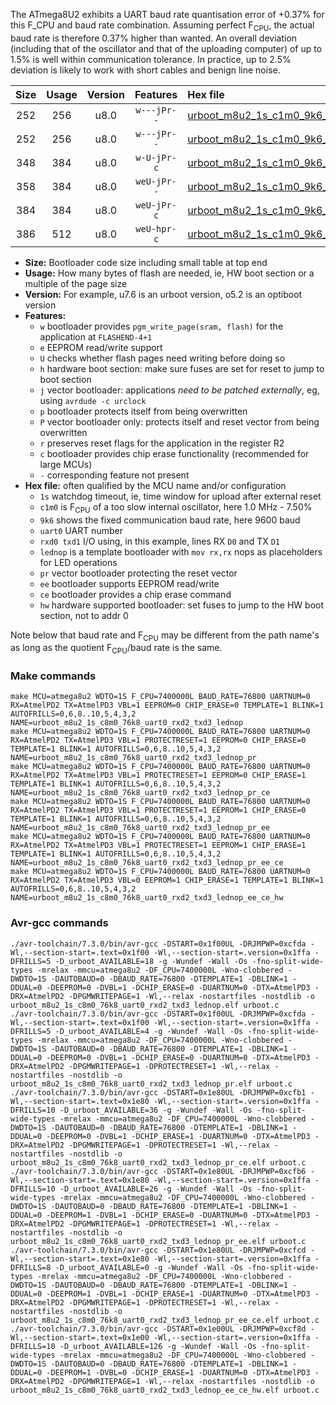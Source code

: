 The ATmega8U2 exhibits a UART baud rate quantisation error of +0.37% for this F_CPU and baud rate combination. Assuming perfect F<sub>CPU</sub>, the actual baud rate is therefore 0.37% higher than wanted. An overall deviation (including that of the oscillator and that of the uploading computer) of up to 1.5% is well within communication tolerance. In practice, up to 2.5% deviation is likely to work with short cables and benign line noise.

|Size|Usage|Version|Features|Hex file|
|:-:|:-:|:-:|:-:|:--|
|252|256|u8.0|`w---jPr--`|[urboot_m8u2_1s_c1m0_9k6_uart0_rxd2_txd3_lednop.hex](https://raw.githubusercontent.com/stefanrueger/urboot.hex/main/mcus/atmega8u2/watchdog_1_s/internal_oscillator_c-7.50%25/%2B1m000000_hz/%2B%2B%2B9k6_baud/uart0_rxd2_txd3/lednop/urboot_m8u2_1s_c1m0_9k6_uart0_rxd2_txd3_lednop.hex)|
|252|256|u8.0|`w---jPr--`|[urboot_m8u2_1s_c1m0_9k6_uart0_rxd2_txd3_lednop_pr.hex](https://raw.githubusercontent.com/stefanrueger/urboot.hex/main/mcus/atmega8u2/watchdog_1_s/internal_oscillator_c-7.50%25/%2B1m000000_hz/%2B%2B%2B9k6_baud/uart0_rxd2_txd3/lednop/urboot_m8u2_1s_c1m0_9k6_uart0_rxd2_txd3_lednop_pr.hex)|
|348|384|u8.0|`w-U-jPr-c`|[urboot_m8u2_1s_c1m0_9k6_uart0_rxd2_txd3_lednop_pr_ce.hex](https://raw.githubusercontent.com/stefanrueger/urboot.hex/main/mcus/atmega8u2/watchdog_1_s/internal_oscillator_c-7.50%25/%2B1m000000_hz/%2B%2B%2B9k6_baud/uart0_rxd2_txd3/lednop/urboot_m8u2_1s_c1m0_9k6_uart0_rxd2_txd3_lednop_pr_ce.hex)|
|358|384|u8.0|`weU-jPr--`|[urboot_m8u2_1s_c1m0_9k6_uart0_rxd2_txd3_lednop_pr_ee.hex](https://raw.githubusercontent.com/stefanrueger/urboot.hex/main/mcus/atmega8u2/watchdog_1_s/internal_oscillator_c-7.50%25/%2B1m000000_hz/%2B%2B%2B9k6_baud/uart0_rxd2_txd3/lednop/urboot_m8u2_1s_c1m0_9k6_uart0_rxd2_txd3_lednop_pr_ee.hex)|
|384|384|u8.0|`weU-jPr-c`|[urboot_m8u2_1s_c1m0_9k6_uart0_rxd2_txd3_lednop_pr_ee_ce.hex](https://raw.githubusercontent.com/stefanrueger/urboot.hex/main/mcus/atmega8u2/watchdog_1_s/internal_oscillator_c-7.50%25/%2B1m000000_hz/%2B%2B%2B9k6_baud/uart0_rxd2_txd3/lednop/urboot_m8u2_1s_c1m0_9k6_uart0_rxd2_txd3_lednop_pr_ee_ce.hex)|
|386|512|u8.0|`weU-hpr-c`|[urboot_m8u2_1s_c1m0_9k6_uart0_rxd2_txd3_lednop_ee_ce_hw.hex](https://raw.githubusercontent.com/stefanrueger/urboot.hex/main/mcus/atmega8u2/watchdog_1_s/internal_oscillator_c-7.50%25/%2B1m000000_hz/%2B%2B%2B9k6_baud/uart0_rxd2_txd3/lednop/urboot_m8u2_1s_c1m0_9k6_uart0_rxd2_txd3_lednop_ee_ce_hw.hex)|

- **Size:** Bootloader code size including small table at top end
- **Usage:** How many bytes of flash are needed, ie, HW boot section or a multiple of the page size
- **Version:** For example, u7.6 is an urboot version, o5.2 is an optiboot version
- **Features:**
  + `w` bootloader provides `pgm_write_page(sram, flash)` for the application at `FLASHEND-4+1`
  + `e` EEPROM read/write support
  + `U` checks whether flash pages need writing before doing so
  + `h` hardware boot section: make sure fuses are set for reset to jump to boot section
  + `j` vector bootloader: applications *need to be patched externally*, eg, using `avrdude -c urclock`
  + `p` bootloader protects itself from being overwritten
  + `P` vector bootloader only: protects itself and reset vector from being overwritten
  + `r` preserves reset flags for the application in the register R2
  + `c` bootloader provides chip erase functionality (recommended for large MCUs)
  + `-` corresponding feature not present
- **Hex file:** often qualified by the MCU name and/or configuration
  + `1s` watchdog timeout, ie, time window for upload after external reset
  + `c1m0` is F<sub>CPU</sub> of a too slow internal oscillator, here 1.0 MHz - 7.50%
  + `9k6` shows the fixed communication baud rate, here 9600 baud
  + `uart0` UART number
  + `rxd0 txd1` I/O using, in this example, lines RX `D0` and TX `D1`
  + `lednop` is a template bootloader with `mov rx,rx` nops as placeholders for LED operations
  + `pr` vector bootloader protecting the reset vector
  + `ee` bootloader supports EEPROM read/write
  + `ce` bootloader provides a chip erase command
  + `hw` hardware supported bootloader: set fuses to jump to the HW boot section, not to addr 0


Note below that baud rate and F<sub>CPU</sub> may be different from the path name's as long as the quotient F<sub>CPU</sub>/baud rate is the same.

### Make commands
```
make MCU=atmega8u2 WDTO=1S F_CPU=7400000L BAUD_RATE=76800 UARTNUM=0 RX=AtmelPD2 TX=AtmelPD3 VBL=1 EEPROM=0 CHIP_ERASE=0 TEMPLATE=1 BLINK=1 AUTOFRILLS=0,6,8..10,5,4,3,2 NAME=urboot_m8u2_1s_c8m0_76k8_uart0_rxd2_txd3_lednop
make MCU=atmega8u2 WDTO=1S F_CPU=7400000L BAUD_RATE=76800 UARTNUM=0 RX=AtmelPD2 TX=AtmelPD3 VBL=1 PROTECTRESET=1 EEPROM=0 CHIP_ERASE=0 TEMPLATE=1 BLINK=1 AUTOFRILLS=0,6,8..10,5,4,3,2 NAME=urboot_m8u2_1s_c8m0_76k8_uart0_rxd2_txd3_lednop_pr
make MCU=atmega8u2 WDTO=1S F_CPU=7400000L BAUD_RATE=76800 UARTNUM=0 RX=AtmelPD2 TX=AtmelPD3 VBL=1 PROTECTRESET=1 EEPROM=0 CHIP_ERASE=1 TEMPLATE=1 BLINK=1 AUTOFRILLS=0,6,8..10,5,4,3,2 NAME=urboot_m8u2_1s_c8m0_76k8_uart0_rxd2_txd3_lednop_pr_ce
make MCU=atmega8u2 WDTO=1S F_CPU=7400000L BAUD_RATE=76800 UARTNUM=0 RX=AtmelPD2 TX=AtmelPD3 VBL=1 PROTECTRESET=1 EEPROM=1 CHIP_ERASE=0 TEMPLATE=1 BLINK=1 AUTOFRILLS=0,6,8..10,5,4,3,2 NAME=urboot_m8u2_1s_c8m0_76k8_uart0_rxd2_txd3_lednop_pr_ee
make MCU=atmega8u2 WDTO=1S F_CPU=7400000L BAUD_RATE=76800 UARTNUM=0 RX=AtmelPD2 TX=AtmelPD3 VBL=1 PROTECTRESET=1 EEPROM=1 CHIP_ERASE=1 TEMPLATE=1 BLINK=1 AUTOFRILLS=0,6,8..10,5,4,3,2 NAME=urboot_m8u2_1s_c8m0_76k8_uart0_rxd2_txd3_lednop_pr_ee_ce
make MCU=atmega8u2 WDTO=1S F_CPU=7400000L BAUD_RATE=76800 UARTNUM=0 RX=AtmelPD2 TX=AtmelPD3 VBL=0 EEPROM=1 CHIP_ERASE=1 TEMPLATE=1 BLINK=1 AUTOFRILLS=0,6,8..10,5,4,3,2 NAME=urboot_m8u2_1s_c8m0_76k8_uart0_rxd2_txd3_lednop_ee_ce_hw
```

### Avr-gcc commands
```
./avr-toolchain/7.3.0/bin/avr-gcc -DSTART=0x1f00UL -DRJMPWP=0xcfda -Wl,--section-start=.text=0x1f00 -Wl,--section-start=.version=0x1ffa -DFRILLS=5 -D_urboot_AVAILABLE=18 -g -Wundef -Wall -Os -fno-split-wide-types -mrelax -mmcu=atmega8u2 -DF_CPU=7400000L -Wno-clobbered -DWDTO=1S -DAUTOBAUD=0 -DBAUD_RATE=76800 -DTEMPLATE=1 -DBLINK=1 -DDUAL=0 -DEEPROM=0 -DVBL=1 -DCHIP_ERASE=0 -DUARTNUM=0 -DTX=AtmelPD3 -DRX=AtmelPD2 -DPGMWRITEPAGE=1 -Wl,--relax -nostartfiles -nostdlib -o urboot_m8u2_1s_c8m0_76k8_uart0_rxd2_txd3_lednop.elf urboot.c
./avr-toolchain/7.3.0/bin/avr-gcc -DSTART=0x1f00UL -DRJMPWP=0xcfda -Wl,--section-start=.text=0x1f00 -Wl,--section-start=.version=0x1ffa -DFRILLS=5 -D_urboot_AVAILABLE=4 -g -Wundef -Wall -Os -fno-split-wide-types -mrelax -mmcu=atmega8u2 -DF_CPU=7400000L -Wno-clobbered -DWDTO=1S -DAUTOBAUD=0 -DBAUD_RATE=76800 -DTEMPLATE=1 -DBLINK=1 -DDUAL=0 -DEEPROM=0 -DVBL=1 -DCHIP_ERASE=0 -DUARTNUM=0 -DTX=AtmelPD3 -DRX=AtmelPD2 -DPGMWRITEPAGE=1 -DPROTECTRESET=1 -Wl,--relax -nostartfiles -nostdlib -o urboot_m8u2_1s_c8m0_76k8_uart0_rxd2_txd3_lednop_pr.elf urboot.c
./avr-toolchain/7.3.0/bin/avr-gcc -DSTART=0x1e80UL -DRJMPWP=0xcfb1 -Wl,--section-start=.text=0x1e80 -Wl,--section-start=.version=0x1ffa -DFRILLS=10 -D_urboot_AVAILABLE=36 -g -Wundef -Wall -Os -fno-split-wide-types -mrelax -mmcu=atmega8u2 -DF_CPU=7400000L -Wno-clobbered -DWDTO=1S -DAUTOBAUD=0 -DBAUD_RATE=76800 -DTEMPLATE=1 -DBLINK=1 -DDUAL=0 -DEEPROM=0 -DVBL=1 -DCHIP_ERASE=1 -DUARTNUM=0 -DTX=AtmelPD3 -DRX=AtmelPD2 -DPGMWRITEPAGE=1 -DPROTECTRESET=1 -Wl,--relax -nostartfiles -nostdlib -o urboot_m8u2_1s_c8m0_76k8_uart0_rxd2_txd3_lednop_pr_ce.elf urboot.c
./avr-toolchain/7.3.0/bin/avr-gcc -DSTART=0x1e80UL -DRJMPWP=0xcfb6 -Wl,--section-start=.text=0x1e80 -Wl,--section-start=.version=0x1ffa -DFRILLS=10 -D_urboot_AVAILABLE=26 -g -Wundef -Wall -Os -fno-split-wide-types -mrelax -mmcu=atmega8u2 -DF_CPU=7400000L -Wno-clobbered -DWDTO=1S -DAUTOBAUD=0 -DBAUD_RATE=76800 -DTEMPLATE=1 -DBLINK=1 -DDUAL=0 -DEEPROM=1 -DVBL=1 -DCHIP_ERASE=0 -DUARTNUM=0 -DTX=AtmelPD3 -DRX=AtmelPD2 -DPGMWRITEPAGE=1 -DPROTECTRESET=1 -Wl,--relax -nostartfiles -nostdlib -o urboot_m8u2_1s_c8m0_76k8_uart0_rxd2_txd3_lednop_pr_ee.elf urboot.c
./avr-toolchain/7.3.0/bin/avr-gcc -DSTART=0x1e80UL -DRJMPWP=0xcfcd -Wl,--section-start=.text=0x1e80 -Wl,--section-start=.version=0x1ffa -DFRILLS=8 -D_urboot_AVAILABLE=0 -g -Wundef -Wall -Os -fno-split-wide-types -mrelax -mmcu=atmega8u2 -DF_CPU=7400000L -Wno-clobbered -DWDTO=1S -DAUTOBAUD=0 -DBAUD_RATE=76800 -DTEMPLATE=1 -DBLINK=1 -DDUAL=0 -DEEPROM=1 -DVBL=1 -DCHIP_ERASE=1 -DUARTNUM=0 -DTX=AtmelPD3 -DRX=AtmelPD2 -DPGMWRITEPAGE=1 -DPROTECTRESET=1 -Wl,--relax -nostartfiles -nostdlib -o urboot_m8u2_1s_c8m0_76k8_uart0_rxd2_txd3_lednop_pr_ee_ce.elf urboot.c
./avr-toolchain/7.3.0/bin/avr-gcc -DSTART=0x1e00UL -DRJMPWP=0xcf8d -Wl,--section-start=.text=0x1e00 -Wl,--section-start=.version=0x1ffa -DFRILLS=10 -D_urboot_AVAILABLE=126 -g -Wundef -Wall -Os -fno-split-wide-types -mrelax -mmcu=atmega8u2 -DF_CPU=7400000L -Wno-clobbered -DWDTO=1S -DAUTOBAUD=0 -DBAUD_RATE=76800 -DTEMPLATE=1 -DBLINK=1 -DDUAL=0 -DEEPROM=1 -DVBL=0 -DCHIP_ERASE=1 -DUARTNUM=0 -DTX=AtmelPD3 -DRX=AtmelPD2 -DPGMWRITEPAGE=1 -Wl,--relax -nostartfiles -nostdlib -o urboot_m8u2_1s_c8m0_76k8_uart0_rxd2_txd3_lednop_ee_ce_hw.elf urboot.c
```

